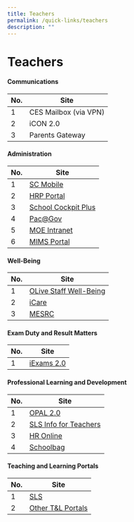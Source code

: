```yaml
---
title: Teachers
permalink: /quick-links/teachers
description: ""
---
```

# **Teachers**

#### Communications

| No. 	| Site 	|
|---	|---	|
| 1 	| CES Mailbox (via VPN) 	|
| 2 	| iCON 2.0 	|
| 3 	| Parents Gateway 	|

#### Administration
| No. 	| Site 	|
|---	|---	|
| 1 	| [SC Mobile](https://scmobile.moe.edu.sg/login) 	|
| 2 	| [HRP Portal](https://www.hrp.gov.sg/hrp/#/) 	|
| 3 	| [School Cockpit Plus](https://schoolcockpit.moe.gov.sg/) 	|
| 4 	| [Pac@Gov](https://www.hrp.gov.sg/hrp/#/)	|
| 5 	| [MOE Intranet](https://intranet.moe.gov.sg/Pages/Home.aspx)	|
| 6 	| [MIMS Portal](https://idp.mims.moe.gov.sg/nidp/saml2/sso) 	|

#### Well-Being
| No. 	| Site 	|
|---	|---	|
| 1 	| [OLive Staff Well-Being](https://academyofsingaporeteachers-moe-edu-sg.cwp.sg/olive) 	|
| 2 	| [iCare](https://academyofsingaporeteachers-moe-edu-sg.cwp.sg/olive/icare) 	|
| 3 	| [MESRC](https://www.mesrc.net/) 	|

#### Exam Duty and Result Matters
| No. 	| Site 	|
|---	|---	|
| 1 	| [iExams 2.0](https://iexams.seab.gov.sg/) 	|

#### Professional Learning and Development

| No. 	| Site 	|
|---	|---	|
| 1 	| [OPAL 2.0](https://idm.opal2.moe.edu.sg/account/login?returnUrl=%2Fconnect%2Fauthorize%2Fcallback%3Fresponse_type%3Dcode%26client_id%3DOpal2WebApp%26state%3DgLnJjdvhqoTm8rYfvx3zuAKXIwWcyJaBmkn8Kdea8cHX-%26redirect_uri%3Dhttps%253A%252F%252Fwww.opal2.moe.edu.sg%252Fapp%252Findex.html%26scope%3Dcxprofile%2520openid%2520cxDomainInternalApi%26code_challenge%3DPZ2fBl6FjMSxAmmVIVvIWVShcR6vCi1u5CT0i6Grbs0%26code_challenge_method%3DS256%26nonce%3DgLnJjdvhqoTm8rYfvx3zuAKXIwWcyJaBmkn8Kdea8cHX-) 	|
| 2 	| [SLS Info for Teachers](https://intranet.moe.gov.sg/etd/Pages/sls.aspx) 	|
| 3 	| [HR Online](https://intranet.moe.gov.sg/hronline/Pages/Home.aspx) 	|
| 4 	| [Schoolbag](https://www.moe.gov.sg/schoolfinder) 	|

#### Teaching and Learning Portals

| No. 	| Site 	|
|---	|---	|
| 1 	| [SLS](https://vle.learning.moe.edu.sg/login) 	|
| 2 	| [Other T&L Portals](https://xishanpri.moe.edu.sg/quick-links/students/learning-portals) 	|